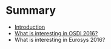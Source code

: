 # Summary

* [Introduction](README.md)
* [What is interesting in OSDI 2016?](learning/osdi2016.md)
* What is interesting in Eurosys 2016?

